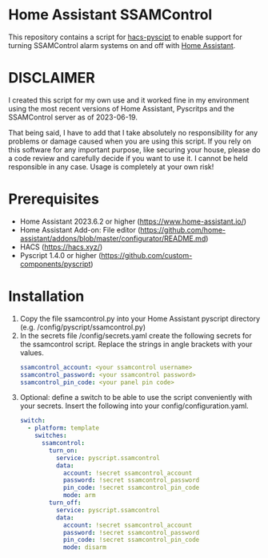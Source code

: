 # Home Assistant SSAMControl

This repository contains a script for [hacs-pyscipt](https://github.com/custom-components/pyscript) to enable support for turning SSAMControl alarm systems on and off with [Home Assistant](https://www.home-assistant.io/).

# DISCLAIMER

I created this script for my own use and it worked fine in my environment using the most recent versions of Home Assistant, Pyscritps and the SSAMControl server as of 2023-06-19. 

That being said, I have to add that I take absolutely no responsibility for any problems or damage caused when you are using this script.  If you rely on this software for any important purpose, like securing your house, please do a code review and carefully decide if you want to use it. I cannot be held responsible in any case. Usage is completely at your own risk!

# Prerequisites

* Home Assistant 2023.6.2 or higher (https://www.home-assistant.io/)
* Home Assistant Add-on: File editor (https://github.com/home-assistant/addons/blob/master/configurator/README.md)
* HACS (https://hacs.xyz/)
* Pyscript 1.4.0 or higher (https://github.com/custom-components/pyscript)

# Installation

1. Copy the file ssamcontrol.py into your Home Assistant pyscript directory (e.g. /config/pyscript/ssamcontrol.py)
2. In the secrets file /config/secrets.yaml create the following secrets for the ssamcontrol script. Replace the strings in angle brackets with your values.
   ```yaml
   ssamcontrol_account: <your ssamcontrol username>
   ssamcontrol_password: <your ssamcontrol password>
   ssamcontrol_pin_code: <your panel pin code>

   ```
3. Optional: define a switch to be able to use the script conveniently with your secrets. Insert the following into your  config/configuration.yaml.
   ```yaml
   switch:
     - platform: template
       switches:
         ssamcontrol:
           turn_on:
             service: pyscript.ssamcontrol
             data:
               account: !secret ssamcontrol_account
               password: !secret ssamcontrol_password
               pin_code: !secret ssamcontrol_pin_code
               mode: arm
           turn_off:
             service: pyscript.ssamcontrol
             data:
               account: !secret ssamcontrol_account
               password: !secret ssamcontrol_password
               pin_code: !secret ssamcontrol_pin_code
               mode: disarm
   ```